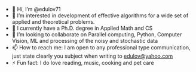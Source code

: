 - 👋 Hi, I’m @edulov71
- 👀 I’m interested in development of effective algorithms for a wide set of applied and theoretical problems.
- 🌱 I currently have a Ph.D. degree in Applied Math and CS
- 💞️ I’m looking to collaborate on Parallel computing, Python, Computer Vision, ML and processing of the noisy and stochastic data
- 📫 How to reach me: I am open to any professional type communication, just state clearly you subject when writing to edulov@yahoo.com
- ⚡ Fun fact: I do love reading, music, cooking and pet care

<!---
edulov71/edulov71 is a ✨ special ✨ repository because its `README.md` (this file) appears on your GitHub profile.
You can click the Preview link to take a look at your changes.
--->

